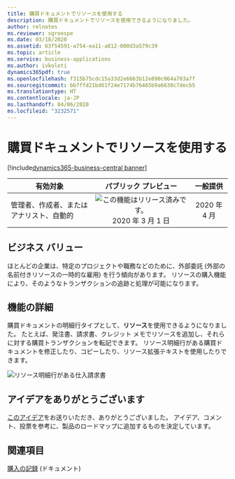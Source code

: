 ```yaml
---
title: 購買ドキュメントでリソースを使用する
description: 購買ドキュメントでリソースを使用できるようになりました。
author: relnotes
ms.reviewer: sgroespe
ms.date: 03/18/2020
ms.assetid: 63f54591-a754-ea11-a812-000d3a579c39
ms.topic: article
ms.service: business-applications
ms.author: ivkoleti
dynamics365pdf: true
ms.openlocfilehash: f315b75cdc15a33d2e6663b12e890c064a703a7f
ms.sourcegitcommit: bb7ffd21bd61f24e7174b76465b9a6630c7decb5
ms.translationtype: HT
ms.contentlocale: ja-JP
ms.lasthandoff: 04/06/2020
ms.locfileid: "3232571"
---
```

# <a name="use-resources-in-purchase-documents"></a>購買ドキュメントでリソースを使用する
[!include[dynamics365-business-central banner](../includes/dynamics365-business-central.md)]

| 有効対象    |  パブリック プレビュー | 一般提供 | 
| ---------- | :----------: |:----------: |
|管理者、作成者、またはアナリスト、自動的|![この機能はリリース済みです。](/dynamics365-release-plan/media/green-checkmark.png "この機能はリリース済みです。") 2020 年 3 月 1 日| 2020 年 4 月|


## <a name="business-value"></a>ビジネス バリュー
<!-- bv start -->
ほとんどの企業は、特定のプロジェクトや職務などのために、外部委託 (外部の名前付きリソースの一時的な雇用) を行う傾向があります。 リソースの購入機能により、そのようなトランザクションの追跡と処理が可能になります。
<!-- bv end -->



## <a name="feature-details"></a>機能の詳細
<!--feature detail start -->
購買ドキュメントの明細行タイプとして、**リソース**を使用できるようになりました。 たとえば、発注書、請求書、クレジット メモでリソースを追加し、それらに対する購買トランザクションを転記できます。 リソース明細行がある購買ドキュメントを修正したり、コピーしたり、リソース拡張テキストを使用したりできます。
<!--feature detail end -->

![リソース明細行がある仕入請求書](media/purchase-resources.png "リソース明細行がある仕入請求書")
<!-- Picture 1 -->








## <a name="thank-you-for-your-idea"></a>アイデアをありがとうございます
[このアイデア](https://experience.dynamics.com/ideas/idea/?ideaid=8f0d1558-61e3-e811-a140-0003ff68c593)をお送りいただき、ありがとうございました。 アイデア、コメント、投票を参考に、製品のロードマップに追加するものを決定しています。

## <a name="see-also"></a>関連項目


<!--docs start-->
[購入の記録](https://docs.microsoft.com/dynamics365/business-central/purchasing-how-record-purchases) (ドキュメント)
<!--docs end-->


